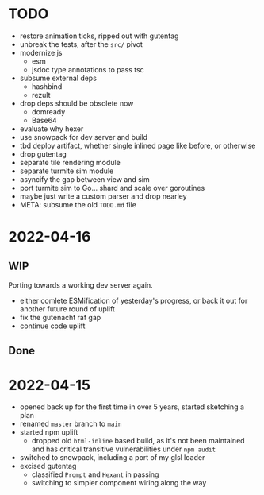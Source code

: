 # TODO

- restore animation ticks, ripped out with gutentag
- unbreak the tests, after the `src/` pivot
- modernize js
  - esm
  - jsdoc type annotations to pass tsc
- subsume external deps
  - hashbind
  - rezult
- drop deps should be obsolete now
  - domready
  - Base64
- evaluate why hexer
- use snowpack for dev server and build
- tbd deploy artifact, whether single inlined page like before, or otherwise
- drop gutentag
- separate tile rendering module
- separate turmite sim module
- asyncify the gap between view and sim
- port turmite sim to Go... shard and scale over goroutines
- maybe just write a custom parser and drop nearley
- META: subsume the old `TODO.md` file

# 2022-04-16

## WIP

Porting towards a working dev server again.

- either comlete ESMification of yesterday's progress, or back it out for
  another future round of uplift
- fix the gutenacht raf gap
- continue code uplift

## Done

# 2022-04-15

- opened back up for the first time in over 5 years, started sketching a plan
- renamed `master` branch to `main`
- started npm uplift
  - dropped old `html-inline` based build, as it's not been maintained and has
    critical transitive vulnerabilities under `npm audit`
- switched to snowpack, including a port of my glsl loader
- excised gutentag
  - classified `Prompt` and `Hexant` in passing
  - switching to simpler component wiring along the way
